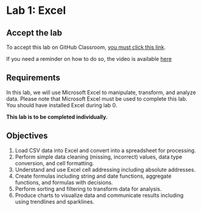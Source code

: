 Lab 1: Excel
===========================================

## Accept the lab

To accept this lab on GitHub Classroom, [you must click this link](https://classroom.github.com/a/jvxl7w8w).

If you need a reminder on how to do so, the video is available [here](./week01/lab.md)

## Requirements

In this lab, we will use Microsoft Excel to manipulate, transform, and analyze data. Please note that Microsoft Excel must be used to complete this lab. You should have installed Excel during lab 0. 

**This lab is to be completed individually.**

## **Objectives**

1.  Load CSV data into Excel and convert into a spreadsheet for processing.
2.  Perform simple data cleaning (missing, incorrect) values, data type conversion, and cell formatting.
3.  Understand and use Excel cell addressing including absolute addresses.
4.  Create formulas including string and date functions, aggregate functions, and formulas with decisions.
5.  Perform sorting and filtering to transform data for analysis.
6.  Produce charts to visualize data and communicate results including using trendlines and sparklines.

